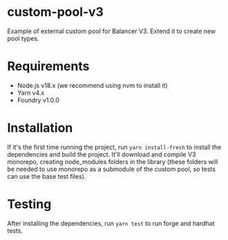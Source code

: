 # custom-pool-v3

Example of external custom pool for Balancer V3. Extend it to create new pool types.

# Requirements

- Node.js v18.x (we recommend using nvm to install it)
- Yarn v4.x
- Foundry v1.0.0

# Installation

If it's the first time running the project, run `yarn install-fresh` to install the dependencies and build the project. It'll download and compile V3 monorepo, creating node_modules folders in the library (these folders will be needed to use monorepo as a submodule of the custom pool, so tests can use the base test files).

# Testing

After installing the dependencies, run `yarn test` to run forge and hardhat tests.
